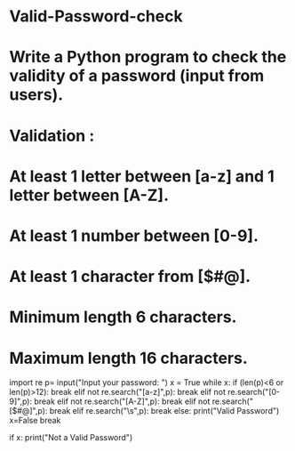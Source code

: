 # Valid-Password-check

# Write a Python program to check the validity of a password (input from users).
#
# Validation :
#
# At least 1 letter between [a-z] and 1 letter between [A-Z].
# At least 1 number between [0-9].
# At least 1 character from [$#@].
# Minimum length 6 characters.
# Maximum length 16 characters.


import re
p= input("Input your password: ")
x = True
while x:
    if (len(p)<6 or len(p)>12):
        break
    elif not re.search("[a-z]",p):
        break
    elif not re.search("[0-9]",p):
        break
    elif not re.search("[A-Z]",p):
        break
    elif not re.search("[$#@]",p):
        break
    elif re.search("\s",p):
        break
    else:
        print("Valid Password")
        x=False
        break

if x:
    print("Not a Valid Password")
